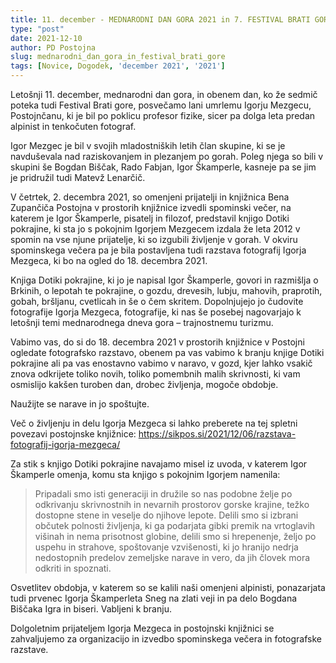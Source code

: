 ```yaml
---
title: 11. december - MEDNARODNI DAN GORA 2021 in 7. FESTIVAL BRATI GORE
type: "post"
date: 2021-12-10
author: PD Postojna
slug: mednarodni_dan_gora_in_festival_brati_gore
tags: [Novice, Dogodek, 'december 2021', '2021']
---
```



Letošnji 11. december, mednarodni dan gora, in obenem dan, ko že sedmič poteka tudi Festival Brati gore, posvečamo lani umrlemu Igorju Mezgecu, Postojnčanu, ki je bil po poklicu profesor fizike, sicer pa dolga leta predan alpinist in tenkočuten fotograf. 

Igor Mezgec je bil v svojih mladostniških letih član skupine, ki se je navduševala nad raziskovanjem in plezanjem po gorah. Poleg njega so bili v skupini še Bogdan Biščak, Rado Fabjan, Igor Škamperle, kasneje pa se jim je pridružil tudi Matevž Lenarčič.

V četrtek, 2. decembra 2021, so omenjeni prijatelji in knjižnica Bena Zupančiča Postojna v prostorih knjižnice izvedli spominski večer, na katerem je Igor Škamperle, pisatelj in filozof, predstavil knjigo Dotiki pokrajine, ki sta jo s pokojnim Igorjem Mezgecem izdala že leta 2012 v spomin na vse njune prijatelje, ki so izgubili življenje v gorah. V okviru spominskega večera pa je bila postavljena tudi razstava fotografij Igorja Mezgeca, ki bo na ogled do 18. decembra 2021.

Knjiga Dotiki pokrajine, ki jo je napisal Igor Škamperle, govori in razmišlja o Brkinih, o lepotah te pokrajine, o gozdu, drevesih, lubju, mahovih, praprotih, gobah, bršljanu, cvetlicah in še o čem skritem. Dopolnjujejo jo čudovite fotografije Igorja Mezgeca, fotografije, ki nas še posebej nagovarjajo k letošnji temi mednarodnega dneva gora – trajnostnemu turizmu.

Vabimo vas, do si do 18. decembra 2021 v prostorih knjižnice v Postojni ogledate fotografsko razstavo, obenem pa vas vabimo k branju knjige Dotiki pokrajine ali pa vas enostavno vabimo v naravo, v gozd, kjer lahko vsakič znova odkrijete toliko novih, toliko pomembnih malih skrivnosti, ki vam osmislijo kakšen turoben dan, drobec življenja, mogoče obdobje.

Naužijte se narave in jo spoštujte.


Več o življenju in delu Igorja Mezgeca si lahko preberete na tej spletni povezavi postojnske knjižnice:
https://sikpos.si/2021/12/06/razstava-fotografij-igorja-mezgeca/

Za stik s knjigo Dotiki pokrajine navajamo misel iz uvoda, v katerem Igor Škamperle omenja, komu sta knjigo s pokojnim Igorjem namenila:

> Pripadali smo isti generaciji in družile so nas podobne želje po odkrivanju skrivnostnih in nevarnih prostorov gorske krajine, težko dostopne stene in veselje do njihove lepote. Delili smo si izbrani občutek polnosti življenja, ki ga podarjata gibki premik na vrtoglavih višinah in nema prisotnost globine, delili smo si hrepenenje, željo po uspehu in strahove, spoštovanje vzvišenosti, ki jo hranijo nedrja nedostopnih predelov zemeljske narave in vero, da jih človek mora odkriti in spoznati.


Osvetlitev obdobja, v katerem so se kalili naši omenjeni alpinisti, ponazarjata tudi prvenec Igorja Škamperleta Sneg na zlati veji in pa delo Bogdana Biščaka Igra in biseri. Vabljeni k branju.

Dolgoletnim prijateljem Igorja Mezgeca in postojnski knjižnici se zahvaljujemo za organizacijo in izvedbo spominskega večera in fotografske razstave.
